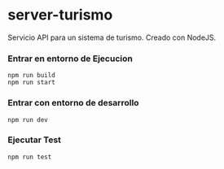 # server-turismo

Servicio API para un sistema de turismo. Creado con NodeJS.

### Entrar en entorno de Ejecucion

    npm run build
    npm run start

### Entrar con entorno de desarrollo

    npm run dev

### Ejecutar Test

    npm run test
